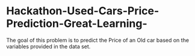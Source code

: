 # Hackathon-Used-Cars-Price-Prediction-Great-Learning-
The goal of this problem is to predict the Price of an Old car based on the variables provided in the data set.
